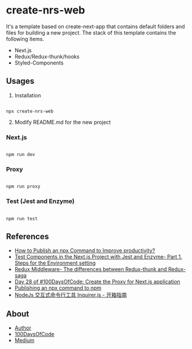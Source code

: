 # create-nrs-web
It's a template based on create-next-app that contains default folders and files for building a new project.
The stack of this template contains the following items.
* Next.js
* Redux/Redux-thunk/hooks
* Styled-Components

## Usages
1. Installation

```

npx create-nrs-web

```

2. Modify README.md for the new project

### Next.js

```

npm run dev

```

### Proxy

```

npm run proxy

```

### Test (Jest and Enzyme)

```

npm run test

```

## References
* [How to Publish an npx Command to Improve productivity?](https://medium.com/a-layman/how-to-publish-an-npx-command-to-improve-the-productivity-23c6480c176)
* [Test Components in the Next.js Project with Jest and Enzyme- Part 1. Steps for the Environment setting](https://medium.com/a-layman/test-components-in-the-next-js-7f4bc5fbaa92)
* [Redux Middleware- The differences between Redux-thunk and Redux-saga](https://medium.com/a-layman/redux-middleware-the-differences-between-redux-think-and-redux-saga-1e226f5a772a)
* [Day 28 of #100DaysOfCode: Create the Proxy for Next.js application](https://dev.to/jenhsuan/day-28-of-100daysofcode-create-the-proxy-for-next-js-application-28g7)
* [Publishing an npx command to npm](http://www.sheshbabu.com/posts/publishing-npx-command-to-npm/)
* [NodeJs 交互式命令行工具 Inquirer.js - 开箱指南](https://juejin.cn/post/6844903480700698638)


## About
* [Author](https://jenhsuan.github.io/ALayman/profile.html)
* [100DaysOfCode](https://dev.to/jenhsuan)
* [Medium](https://medium.com/a-layman)
